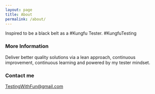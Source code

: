 ```yaml
---
layout: page
title: About
permalink: /about/
---
```


Inspired to be a black belt as a #Kungfu Tester. #KungfuTesting




### More Information

Deliver better quality solutions via a lean approach, continuous improvement, continuous learning and powered by my tester mindset. 

### Contact me

[TestingWithFun@gmail.com](mailto:TestingWithFun@gmail.com)
